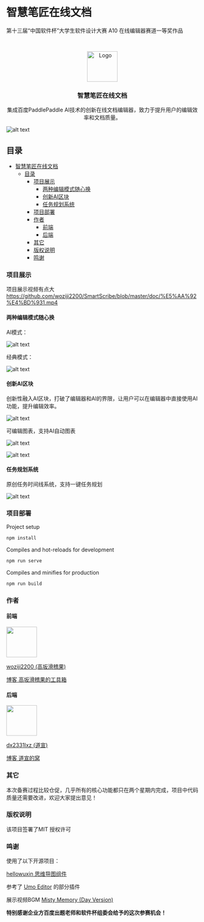 # 智慧笔匠在线文档

第十三届“中国软件杯”大学生软件设计大赛 A10 在线编辑器赛道一等奖作品

<br />

<p align="center">
  <a href="https://github.com/woziji2200/SmartScribe">
    <img src="logo.png" alt="Logo" width="80" height="80">
  </a>

  <h3 align="center">智慧笔匠在线文档</h3>
  <p align="center">
    集成百度PaddlePaddle AI技术的创新在线文档编辑器，致力于提升用户的编辑效率和文档质量。
    <br />
  </p>

  ![alt text](doc/image-6.png)
</p>

 
## 目录

- [智慧笔匠在线文档](#智慧笔匠在线文档)
  - [目录](#目录)
    - [项目展示](#项目展示)
      - [两种编辑模式随心换](#两种编辑模式随心换)
      - [创新AI区块](#创新ai区块)
      - [任务规划系统](#任务规划系统)
    - [项目部署](#项目部署)
    - [作者](#作者)
      - [前端](#前端)
      - [后端](#后端)
    - [其它](#其它)
    - [版权说明](#版权说明)
    - [鸣谢](#鸣谢)


### 项目展示

项目展示视频有点大 https://github.com/woziji2200/SmartScribe/blob/master/doc/%E5%AA%92%E4%BD%931.mp4

#### 两种编辑模式随心换


AI模式：

![alt text](doc/image.png)

经典模式：

![alt text](doc/image-7.png)

#### 创新AI区块

创新性融入AI区块，打破了编辑器和AI的界限，让用户可以在编辑器中直接使用AI功能，提升编辑效率。

![alt text](doc/image-1.png)

可编辑图表，支持AI自动图表

![alt text](doc/image-2.png)

![alt text](doc/image-3.png)

#### 任务规划系统

原创任务时间线系统，支持一键任务规划

![alt text](doc/image-4.png)

### 项目部署
Project setup

```bash
npm install
```

Compiles and hot-reloads for development

```bash
npm run serve
```

Compiles and minifies for production

```bash
npm run build
```


### 作者

#### 前端 

<img src="https://avatars.githubusercontent.com/u/69948489?v=4" width="80" height="80">


[woziji2200 (高坂滑稽果)](https://github.com/woziji2200)

[博客 高坂滑稽果的工具箱](https://www.funny233.xyz)

#### 后端

<img src="https://avatars.githubusercontent.com/u/116349858?v=4" width="80" height="80">

 [dx2331lxz (道宣)](https://github.com/dx2331lxz) 
 
 [博客 道宣的窝](https://daoxuan.cc/)


### 其它

本次备赛过程比较仓促，几乎所有的核心功能都只在两个星期内完成，项目中代码质量还需要改进，欢迎大家提出意见！

### 版权说明

该项目签署了MIT 授权许可

### 鸣谢

使用了以下开源项目：

[hellowuxin 思维导图组件](https://github.com/hellowuxin/vue3-mindmap)

参考了 [Umo Editor](https://editor.umodoc.com/cn/docs) 的部分插件

展示视频BGM [Misty Memory (Day Version)](https://monster-siren.hypergryph.com/music/048708)

**特别感谢企业方百度出题老师和软件杯组委会给予的这次参赛机会！**
